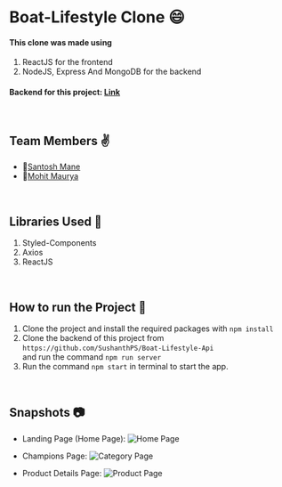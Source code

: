 # Boat-Lifestyle Clone :smile:

#### This clone was made using 
1) ReactJS for the frontend
2) NodeJS, Express And MongoDB for the backend

#### Backend for this project:  [Link](https://github.com/SushanthPS/Boat-Lifestyle-Api)



<br>

## Team Members :v:
- 👤[Santosh Mane](https://github.com/santoshmcode)
- 👤[Mohit Maurya](https://github.com/MohitMaurya)

<br>

## Libraries Used 🌟
1) Styled-Components
2) Axios
3) ReactJS

<br>

## How to run the Project 🤖

1) Clone the project and install the required packages with `npm install`
2) Clone the backend of this project from `https://github.com/SushanthPS/Boat-Lifestyle-Api` <br/> and run the command `npm run server`
4) Run the command `npm start` in terminal to start the app.

<br>

## Snapshots 📷

- Landing Page (Home Page):
![Home Page](https://user-images.githubusercontent.com/35700009/138110802-fca0ecb0-968b-40ad-9b08-581a423262f8.png)

- Champions Page:
![Category Page](https://user-images.githubusercontent.com/35700009/138111008-c3e05fd9-3210-40c3-a3b7-373168ab63be.png)

- Product Details Page:
![Product Page](https://user-images.githubusercontent.com/35700009/138111102-5514f298-cd7b-43e3-a332-320a037d8a76.png)

<br>




